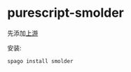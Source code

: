 # purescript-smolder

先添加[上游](https://github.com/lsby/purescript-my-upstream)

安装:
```
spago install smolder
```
